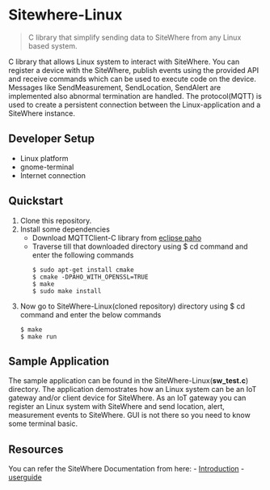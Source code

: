 # Sitewhere-Linux
> C library that simplify sending data to SiteWhere from any Linux based system.

C library that allows Linux system to interact with SiteWhere. You can register a device with the SiteWhere, publish events using the provided API and receive commands which can be used to execute code on the device. Messages like SendMeasurement, SendLocation, SendAlert are implemented also abnormal termination are handled. The protocol(MQTT) is used to create a persistent connection between the Linux-application and a SiteWhere instance.

## Developer Setup
- Linux platform
- gnome-terminal
- Internet connection

## Quickstart
1. Clone this repository.
2. Install some dependencies
    - Download MQTTClient-C library from [eclipse paho](https://www.eclipse.org/paho/downloads.php)
    - Traverse till that downloaded directory using $ cd command and enter the following commands
      ```
      $ sudo apt-get install cmake
      $ cmake -DPAHO_WITH_OPENSSL=TRUE
      $ make
      $ sudo make install
      ```
3. Now go to SiteWhere-Linux(cloned repository) directory using $ cd command and enter the below commands
    ```
    $ make
    $ make run
    ```

## Sample Application
The sample application can be found in the SiteWhere-Linux(**sw_test.c**) directory. The application demostrates how an Linux system can be an IoT gateway and/or client device for SiteWhere. As an IoT gateway you can register an Linux system with SiteWhere and send location, alert, measurement events to SiteWhere. GUI is not there so you need to know some terminal basic.

## Resources
You can refer the SiteWhere Documentation from here:
    - [Introduction](http://sitewhere.io/docs/en/2.0.RC1/platform/index.html)
    - [userguide](http://documentation.sitewhere.io/userguide.html)
